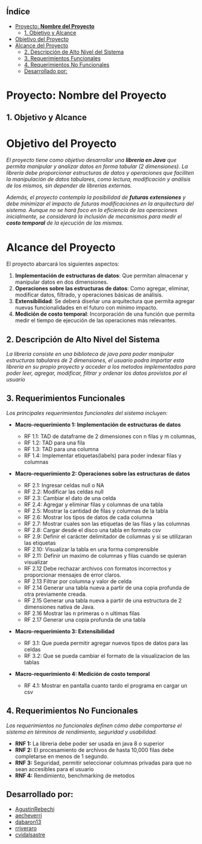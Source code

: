 ## Índice

- [Proyecto: **Nombre del Proyecto**](#proyecto-nombre-del-proyecto)
  - [1. Objetivo y Alcance](#1-objetivo-y-alcance)
- [Objetivo del Proyecto](#objetivo-del-proyecto)
- [Alcance del Proyecto](#alcance-del-proyecto)
  - [2. Descripción de Alto Nivel del Sistema](#2-descripción-de-alto-nivel-del-sistema)
  - [3. Requerimientos Funcionales](#3-requerimientos-funcionales)
  - [4. Requerimientos No Funcionales](#4-requerimientos-no-funcionales)
  - [Desarrollado por:](#desarrollado-por)

# Proyecto: **Nombre del Proyecto**

## 1. Objetivo y Alcance

# Objetivo del Proyecto

_El proyecto tiene como objetivo desarrollar una **librería en Java** que permita manipular y analizar datos en forma tabular (2 dimensiones). La librería debe proporcionar estructuras de datos y operaciones que faciliten la manipulación de datos tabulares, como lectura, modificación y análisis de los mismos, sin depender de librerías externas._

_Además, el proyecto contempla la posibilidad de **futuras extensiones** y debe minimizar el impacto de futuras modificaciones en la arquitectura del sistema. Aunque no se hará foco en la eficiencia de las operaciones inicialmente, se considerará la inclusión de mecanismos para medir el **costo temporal** de la ejecución de las mismas._

# Alcance del Proyecto

El proyecto abarcará los siguientes aspectos:

1. **Implementación de estructuras de datos**: Que permitan almacenar y manipular datos en dos dimensiones.
2. **Operaciones sobre las estructuras de datos**: Como agregar, eliminar, modificar datos, filtrado, y operaciones básicas de análisis.
3. **Extensibilidad**: Se deberá diseñar una arquitectura que permita agregar nuevas funcionalidades en el futuro con mínimo impacto.
4. **Medición de costo temporal**: Incorporación de una función que permita medir el tiempo de ejecución de las operaciones más relevantes.

## 2. Descripción de Alto Nivel del Sistema

_La libreria consiste en una biblioteca de java para poder manipular estructuras tabulares de 2 dimensiones, el usuario podra importar esta libreria en su propio proyecto y acceder a los metodos implementados para poder leer, agregar, modificar, filtrar y ordenar los datos provistos por el usuario_

## 3. Requerimientos Funcionales

_Los principales requerimientos funcionales del sistema incluyen:_

- **Macro-requerimiento 1: Implementación de estructuras de datos**

  - RF 1.1: TAD de dataframe de 2 dimensiones con n filas y m columnas,
  - RF 1.2: TAD para una fila
  - RF 1.3: TAD para una columna
  - RF 1.4: Implementar etiquetas(labels) para poder indexar filas y columnas

- **Macro-requerimiento 2: Operaciones sobre las estructuras de datos**

  - RF 2.1: Ingresar celdas null o NA
  - RF 2.2: Modificar las celdas null
  - RF 2.3: Cambiar el dato de una celda
  - RF 2.4: Agregar y eliminar filas y columnas de una tabla
  - RF 2.5: Mostrar la cantidad de filas y columnas de la tabla
  - RF 2.6: Mostrar los tipos de datos de cada columna
  - RF 2.7: Mostrar cuales son las etiquetas de las filas y las columnas
  - RF 2.8: Cargar desde el disco una tabla en formato csv
  - RF 2.9: Definir el carácter delimitador de columnas y si se utilizaran las etiquetas
  - RF 2.10: Visualizar la tabla en una forma comprensible
  - RF 2.11: Definir un maximo de columnas y filas cuando se quieran visualizar
  - RF 2.12 Debe rechazar archivos con formatos incorrectos y proporcionar mensajes de error claros.
  - RF 2.13 Filtrar por columna y valor de celda
  - RF 2.14 Generar una tabla nueva a partir de una copia profunda de otra previamente creada.
  - RF 2.15 Generar una tabla nueva a partir de una estructura de 2 dimensiones nativa de Java.
  - RF 2.16 Mostrar las n primeras o n ultimas filas
  - RF 2.17 Generar una copia profunda de una tabla

- **Macro-requerimiento 3: Extensibilidad**

  - RF 3.1: Que pueda permitir agregar nuevos tipos de datos para las celdas
  - RF 3.2: Que se pueda cambiar el formato de la visualizacion de las tablas

- **Macro-requerimiento 4: Medición de costo temporal**
  - RF 4.1: Mostrar en pantalla cuanto tardo el programa en cargar un csv

## 4. Requerimientos No Funcionales

_Los requerimientos no funcionales definen cómo debe comportarse el sistema en términos de rendimiento, seguridad y usabilidad._

- **RNF 1:** La libreria debe poder ser usada en java 8 o superior
- **RNF 2:** El procesamiento de archivos de hasta 10,000 filas debe completarse en menos de 1 segundo.
- **RNF 3:** Seguridad, permitir seleccionar columnas privadas para que no sean accesibles para el usuario
- **RNF 4:** Rendimiento, benchmarking de metodos

## Desarrollado por:

- [AgustinRebechi](https://github.com/AgustinRebechi)
- [aecheverri](https://github.com/aecheverri)
- [dabaron13](https://github.com/dabaron13)
- [rriveraro](https://github.com/rriveraro)
- [cvidalsastre](https://github.com/cvidalsastre)
